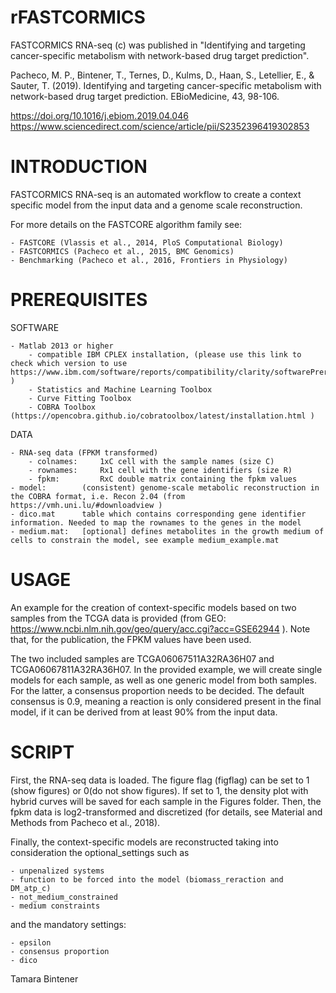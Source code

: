 # rFASTCORMICS


FASTCORMICS RNA-seq (c) was published in "Identifying and targeting cancer-specific metabolism with network-based drug target prediction".

Pacheco, M. P., Bintener, T., Ternes, D., Kulms, D., Haan, S., Letellier, E., & Sauter, T. (2019). Identifying and targeting cancer-specific metabolism with network-based drug target prediction. EBioMedicine, 43, 98-106.

https://doi.org/10.1016/j.ebiom.2019.04.046
https://www.sciencedirect.com/science/article/pii/S2352396419302853

INTRODUCTION
==========================

FASTCORMICS RNA-seq is an automated workflow to create a context specific model from the input data and a genome scale reconstruction.

For more details on the FASTCORE algorithm family see:

	- FASTCORE (Vlassis et al., 2014, PloS Computational Biology)
	- FASTCORMICS (Pacheco et al., 2015, BMC Genomics)
	- Benchmarking (Pacheco et al., 2016, Frontiers in Physiology)

PREREQUISITES
==========================

SOFTWARE

	- Matlab 2013 or higher
		- compatible IBM CPLEX installation, (please use this link to check which version to use https://www.ibm.com/software/reports/compatibility/clarity/softwarePrereqsMatrix.html )
		- Statistics and Machine Learning Toolbox
		- Curve Fitting Toolbox 
		- COBRA Toolbox (https://opencobra.github.io/cobratoolbox/latest/installation.html )
		
DATA

	- RNA-seq data (FPKM transformed)
		- colnames:		1xC cell with the sample names (size C)
		- rownames:		Rx1 cell with the gene identifiers (size R)
		- fpkm: 		RxC double matrix containing the fpkm values
	- model:		(consistent) genome-scale metabolic reconstruction in the COBRA format, i.e. Recon 2.04 (from https://vmh.uni.lu/#downloadview )
	- dico.mat		table which contains corresponding gene identifier information. Needed to map the rownames to the genes in the model
	- medium.mat:	[optional] defines metabolites in the growth medium of cells to constrain the model, see example medium_example.mat
	
	
USAGE
==========================
An example for the creation of context-specific models based on two samples from the TCGA data is provided (from GEO: https://www.ncbi.nlm.nih.gov/geo/query/acc.cgi?acc=GSE62944 ).
Note that, for the publication, the FPKM values have been used.

The two included samples are TCGA06067511A32RA36H07 and TCGA06067811A32RA36H07.
In the provided example, we will create single models for each sample, as well as one generic model from both samples. 
For the latter, a consensus proportion needs to be decided. 
The default consensus is 0.9, meaning a reaction is only considered present in the final model, if it can be derived from at least 90% from the input data.


SCRIPT	
==========================
First, the RNA-seq data is loaded.
The figure flag (figflag) can be set to 1 (show figures) or 0(do not show figures). If set to 1, the density plot with hybrid curves will be saved for each sample in the Figures folder.
Then, the fpkm data is log2-transformed and discretized (for details, see Material and Methods from Pacheco et al., 2018).

Finally, the context-specific models are reconstructed taking into consideration the optional_settings such as 

	- unpenalized systems
	- function to be forced into the model (biomass_reraction and DM_atp_c)
	- not_medium_constrained
	- medium constraints
	
and the mandatory settings:

	- epsilon
	- consensus proportion
	- dico
	
	
	
Tamara Bintener

